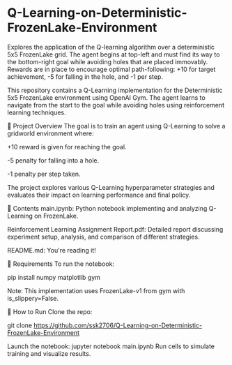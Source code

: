 # Q-Learning-on-Deterministic-FrozenLake-Environment
Explores the application of the Q-learning algorithm over a deterministic 5x5 FrozenLake grid. The agent begins at top-left and must find its way to the bottom-right goal while avoiding holes that are placed immovably. Rewards are in place to encourage optimal path-following: +10 for target achievement, -5 for falling in the hole, and -1 per step.

This repository contains a Q-Learning implementation for the Deterministic 5x5 FrozenLake environment using OpenAI Gym. The agent learns to navigate from the start to the goal while avoiding holes using reinforcement learning techniques.

🧠 Project Overview
The goal is to train an agent using Q-Learning to solve a gridworld environment where:

+10 reward is given for reaching the goal.

-5 penalty for falling into a hole.

-1 penalty per step taken.

The project explores various Q-Learning hyperparameter strategies and evaluates their impact on learning performance and final policy.

📁 Contents
main.ipynb: Python notebook implementing and analyzing Q-Learning on FrozenLake.

Reinforcement Learning Assignment Report.pdf: Detailed report discussing experiment setup, analysis, and comparison of different strategies.

README.md: You're reading it!




🧪 Requirements
To run the notebook:

pip install numpy matplotlib gym

Note: This implementation uses FrozenLake-v1 from gym with is_slippery=False.

🚀 How to Run
Clone the repo:

git clone https://github.com/ssk2706/Q-Learning-on-Deterministic-FrozenLake-Environment

Launch the notebook:
jupyter notebook main.ipynb
Run cells to simulate training and visualize results.
